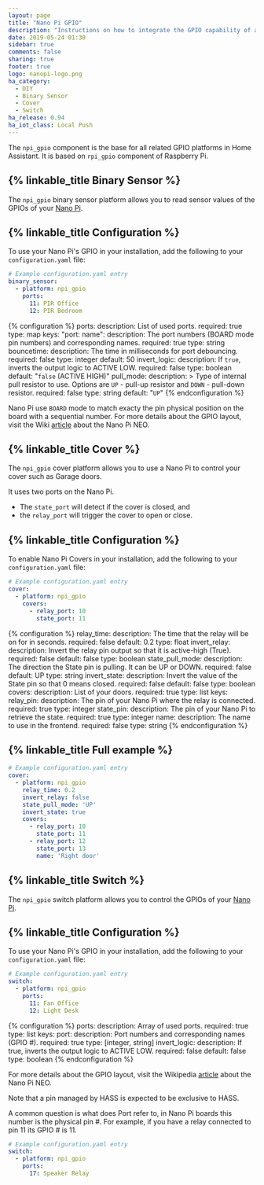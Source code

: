 ```yaml
---
layout: page
title: "Nano Pi GPIO"
description: "Instructions on how to integrate the GPIO capability of a Nano Pi NEO/NEO2 into Home Assistant."
date: 2019-05-24 01:30
sidebar: true
comments: false
sharing: true
footer: true
logo: nanopi-logo.png
ha_category:
  - DIY
  - Binary Sensor
  - Cover
  - Switch
ha_release: 0.94
ha_iot_class: Local Push
---
```


The `npi_gpio` component is the base for all related GPIO platforms in Home Assistant. It is based on `rpi_gpio` component of Raspberry Pi.

## {% linkable_title Binary Sensor %}

The `npi_gpio` binary sensor platform allows you to read sensor values of the GPIOs of your [Nano Pi](http://www.nanopi.org/).

## {% linkable_title Configuration %}

To use your Nano Pi's GPIO in your installation, add the following to your `configuration.yaml` file:

```yaml
# Example configuration.yaml entry
binary_sensor:
  - platform: npi_gpio
    ports:
      11: PIR Office
      12: PIR Bedroom
```

{% configuration %}
ports:
  description: List of used ports.
  required: true
  type: map
  keys:
    "port: name":
      description: The port numbers (BOARD mode pin numbers) and corresponding names.
      required: true
      type: string
bouncetime:
  description: The time in milliseconds for port debouncing.
  required: false
  type: integer
  default: 50
invert_logic:
  description: If `true`, inverts the output logic to ACTIVE LOW.
  required: false
  type: boolean
  default: "`false` (ACTIVE HIGH)"
pull_mode:
  description: >
    Type of internal pull resistor to use.
    Options are `UP` - pull-up resistor and `DOWN` - pull-down resistor.
  required: false
  type: string
  default: "`UP`"
{% endconfiguration %}

Nano Pi use `BOARD` mode to match exacty the pin physical position on the board with a sequential number.
For more details about the GPIO layout, visit the Wiki [article](http://wiki.friendlyarm.com/wiki/index.php/NanoPi_NEO#Diagram.2C_Layout_and_Dimension) about the Nano Pi NEO.

## {% linkable_title Cover %}

The `npi_gpio` cover platform allows you to use a Nano Pi to control your cover such as Garage doors.

It uses two ports on the Nano Pi.

- The `state_port` will detect if the cover is closed, and
- the `relay_port` will trigger the cover to open or close.

## {% linkable_title Configuration %}

To enable Nano Pi Covers in your installation, add the following to your `configuration.yaml` file:

```yaml
# Example configuration.yaml entry
cover:
  - platform: npi_gpio
    covers:
      - relay_port: 10
        state_port: 11
```

{% configuration %}
relay_time:
  description: The time that the relay will be on for in seconds.
  required: false
  default: 0.2
  type: float
invert_relay:
  description: Invert the relay pin output so that it is active-high (True).
  required: false
  default: false
  type: boolean
state_pull_mode:
  description: The direction the State pin is pulling. It can be UP or DOWN.
  required: false
  default: UP
  type: string
invert_state:
  description: Invert the value of the State pin so that 0 means closed.
  required: false
  default: false
  type: boolean
covers:
  description: List of your doors.
  required: true
  type: list
  keys:
    relay_pin:
      description: The pin of your Nano Pi where the relay is connected.
      required: true
      type: integer
    state_pin:
      description: The pin of your Nano Pi to retrieve the state.
      required: true
      type: integer
    name:
      description: The name to use in the frontend.
      required: false
      type: string
{% endconfiguration %}

## {% linkable_title Full example %}

```yaml
# Example configuration.yaml entry
cover:
  - platform: npi_gpio
    relay_time: 0.2
    invert_relay: false
    state_pull_mode: 'UP'
    invert_state: true
    covers:
      - relay_port: 10
        state_port: 11
      - relay_port: 12
        state_port: 13
        name: 'Right door'
```

## {% linkable_title Switch %}

The `npi_gpio` switch platform allows you to control the GPIOs of your [Nano Pi](http://www.nanopi.org/).

## {% linkable_title Configuration %}

To use your Nano Pi's GPIO in your installation, add the following to your `configuration.yaml` file:

```yaml
# Example configuration.yaml entry
switch:
  - platform: npi_gpio
    ports:
      11: Fan Office
      12: Light Desk
```

{% configuration %}
ports:
  description: Array of used ports.
  required: true
  type: list
  keys:
    port:
      description:  Port numbers and corresponding names (GPIO #).
      required: true
      type: [integer, string]
invert_logic:
  description: If true, inverts the output logic to ACTIVE LOW.
  required: false
  default: false
  type: boolean
{% endconfiguration %}

For more details about the GPIO layout, visit the Wikipedia [article](http://wiki.friendlyarm.com/wiki/index.php/NanoPi_NEO#Diagram.2C_Layout_and_Dimension) about the Nano Pi NEO.

<p class='note warning'>
Note that a pin managed by HASS is expected to be exclusive to HASS.
</p>

A common question is what does Port refer to, in Nano Pi boards this number is the physical pin #.
For example, if you have a relay connected to pin 11 its GPIO # is 11.

```yaml
# Example configuration.yaml entry
switch:
  - platform: npi_gpio
    ports:
      17: Speaker Relay
```
